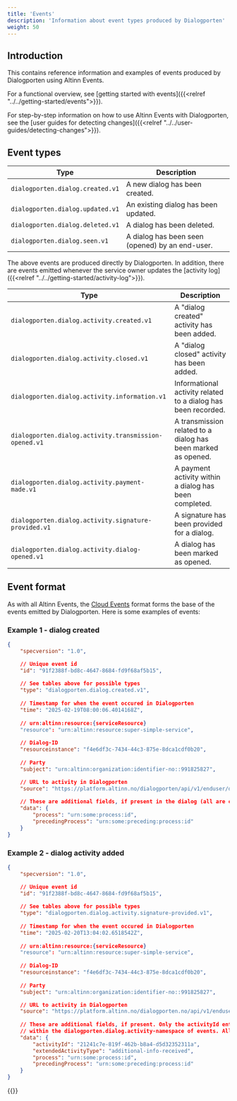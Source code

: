 ```yaml
---
title: 'Events'
description: 'Information about event types produced by Dialogporten'
weight: 50
---
```


## Introduction

This contains reference information and examples of events produced by Dialogporten using Altinn Events. 

For a functional overview, see [getting started with events]({{<relref "../../getting-started/events">}}).

For step-by-step information on how to use Altinn Events with Dialogporten, see the [user guides for detecting changes]({{<relref "../../user-guides/detecting-changes">}}).

## Event types

| Type                             | Description                                     |
| -------------------------------- | ----------------------------------------------- |
| `dialogporten.dialog.created.v1` | A new dialog has been created.                  |
| `dialogporten.dialog.updated.v1` | An existing dialog has been updated.            |
| `dialogporten.dialog.deleted.v1` | A dialog has been deleted.                      |
| `dialogporten.dialog.seen.v1`    | A dialog has been seen (opened) by an end-user. |

The above events are produced directly by Dialogporten. In addition, there are events emitted whenever the service owner updates the [activity log]({{<relref "../../getting-started/activity-log">}}).

| Type                                                  | Description                                                   |
| ----------------------------------------------------- | ------------------------------------------------------------- |
| `dialogporten.dialog.activity.created.v1`             | A "dialog created" activity has been added.                   |
| `dialogporten.dialog.activity.closed.v1`              | A "dialog closed" activity has been added.                    |
| `dialogporten.dialog.activity.information.v1`         | Informational activity related to a dialog has been recorded. |
| `dialogporten.dialog.activity.transmission-opened.v1` | A transmission related to a dialog has been marked as opened. |
| `dialogporten.dialog.activity.payment-made.v1`        | A payment activity within a dialog has been completed.        |
| `dialogporten.dialog.activity.signature-provided.v1`  | A signature has been provided for a dialog.                   |
| `dialogporten.dialog.activity.dialog-opened.v1`       | A dialog has been marked as opened.                           |

## Event format

As with all Altinn Events, the [Cloud Events](https://cloudevents.io/) format forms the base of the events emitted by Dialogporten. Here is some examples of events:

### Example 1 - dialog created

```json
{
    "specversion": "1.0",

    // Unique event id
    "id": "91f2388f-bd8c-4647-8684-fd9f68af5b15",
    
    // See tables above for possible types
    "type": "dialogporten.dialog.created.v1",
    
    // Timestamp for when the event occured in Dialogporten
    "time": "2025-02-19T08:00:06.4014168Z",
    
    // urn:altinn:resource:{serviceResource}
    "resource": "urn:altinn:resource:super-simple-service", 
    
    // Dialog-ID
    "resourceinstance": "f4e6df3c-7434-44c3-875e-8dca1cdf0b20",
    
    // Party
    "subject": "urn:altinn:organization:identifier-no::991825827",

    // URL to activity in Dialogporten
    "source": "https://platform.altinn.no/dialogporten/api/v1/enduser/dialogs/f4e6df3c-7434-44c3-875e-8dca1cdf0b20",
    
    // These are additional fields, if present in the dialog (all are optional).
    "data": { 
        "process": "urn:some:process:id",
        "precedingProcess": "urn:some:preceding:process:id"
    }
} 
```


### Example 2 - dialog activity added

```json
{
    "specversion": "1.0",

    // Unique event id
    "id": "91f2388f-bd8c-4647-8684-fd9f68af5b15",
    
    // See tables above for possible types
    "type": "dialogporten.dialog.activity.signature-provided.v1",
    
    // Timestamp for when the event occured in Dialogporten
    "time": "2025-02-20T13:04:02.6518542Z",
    
    // urn:altinn:resource:{serviceResource}
    "resource": "urn:altinn:resource:super-simple-service", 
    
    // Dialog-ID
    "resourceinstance": "f4e6df3c-7434-44c3-875e-8dca1cdf0b20",
    
    // Party
    "subject": "urn:altinn:organization:identifier-no::991825827",

    // URL to activity in Dialogporten
    "source": "https://platform.altinn.no/dialogporten.no/api/v1/enduser/dialogs/f4e6df3c-7434-44c3-875e-8dca1cdf0b20/activities/21241c7e-819f-462b-b8a4-d5d32352311a",
    
    // These are additional fields, if present. Only the activityId entry is always present for events
    // within the dialogporten.dialog.activity-namespace of events. All other fields are optional.
    "data": { 
        "activityId": "21241c7e-819f-462b-b8a4-d5d32352311a",
        "extendedActivityType": "additional-info-received",
        "process": "urn:some:process:id",
        "precedingProcess": "urn:some:preceding:process:id"
    }
} 
```



{{<children />}}

